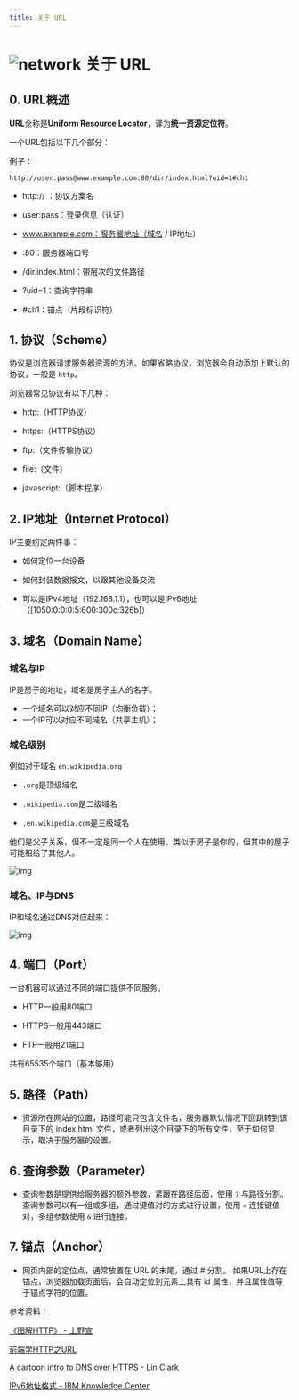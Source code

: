 ```yaml
---
title: 关于 URL
---
```


# ![network](https://zhuye-1308301598.file.myqcloud.com/icons/network.png) 关于 URL

## 0. URL概述

**URL**全称是**Uniform Resource Locator**，译为**统一资源定位符**。

一个URL包括以下几个部分：

例子：

```text
http://user:pass@www.example.com:80/dir/index.html?uid=1#ch1
```

- http:// ：协议方案名
- user:pass：登录信息（认证）

- www.example.com：服务器地址（域名 / IP地址）
- :80：服务器端口号

- /dir.index.html：带层次的文件路径
- ?uid=1：查询字符串

- \#ch1：锚点（片段标识符）



## 1. 协议（Scheme）

协议是浏览器请求服务器资源的方法。如果省略协议，浏览器会自动添加上默认的协议，一般是 `http`。

浏览器常见协议有以下几种：

- http:（HTTP协议）
- https:（HTTPS协议）

- ftp:（文件传输协议）
- file:（文件）

- javascript:（脚本程序）



## 2. IP地址（Internet Protocol）

IP主要约定两件事：

- 如何定位一台设备
- 如何封装数据报文，以跟其他设备交流

- 可以是IPv4地址（192.168.1.1），也可以是IPv6地址（[1050:0:0:0:5:600:300c:326b]）



## 3. 域名（Domain Name）

### 域名与IP

IP是房子的地址，域名是房子主人的名字。

- 一个域名可以对应不同IP（均衡负载）；
- 一个IP可以对应不同域名（共享主机）；



### 域名级别

例如对于域名 `en.wikipedia.org`

- `.org`是顶级域名
- `.wikipedia.com`是二级域名

- `.en.wikipedia.com`是三级域名

他们是父子关系，但不一定是同一个人在使用。类似于房子是你的，但其中的屋子可能租给了其他人。

![img](https://zhuye-1308301598.file.myqcloud.com/markdown/1582607310406-8a46599a-7a90-4d00-b072-98cf78734f04.png)

### 域名、IP与DNS

IP和域名通过DNS对应起来：

![img](https://zhuye-1308301598.file.myqcloud.com/markdown/1583900872615-8ea06a9a-6b05-4e24-b096-0807643936ca.png)

## 4. 端口（Port）

一台机器可以通过不同的端口提供不同服务。

- HTTP一般用80端口
- HTTPS一般用443端口

- FTP一般用21端口

共有65535个端口（基本够用）



## 5. 路径（Path）

- 资源所在网站的位置，路径可能只包含文件名，服务器默认情况下回跳转到该目录下的 index.html 文件，或者列出这个目录下的所有文件，至于如何显示，取决于服务器的设置。



## 6. 查询参数（Parameter）

- 查询参数是提供给服务器的额外参数，紧跟在路径后面，使用 `?` 与路径分割。查询参数可以有一组或多组，通过键值对的方式进行设置，使用 `=` 连接键值对，多组参数使用 `&` 进行连接。



## 7. 锚点（Anchor）

- 网页内部的定位点，通常放置在 URL 的末尾，通过 # 分割。 如果URL上存在锚点，浏览器加载页面后，会自动定位到元素上具有 id 属性，并且属性值等于锚点字符的位置。



参考资料：

[《图解HTTP》 - 上野宣](https://www.itpanda.net/book/2)

[前端学HTTP之URL](https://www.cnblogs.com/xiaohuochai/p/6144157.html)

[A cartoon intro to DNS over HTTPS - Lin Clark](https://hacks.mozilla.org/2018/05/a-cartoon-intro-to-dns-over-https/#trr-and-doh)

[IPv6地址格式 - IBM Knowledge Center](https://www.ibm.com/support/knowledgecenter/zh/ssw_ibm_i_72/rzai2/rzai2ipv6addrformat.htm)
